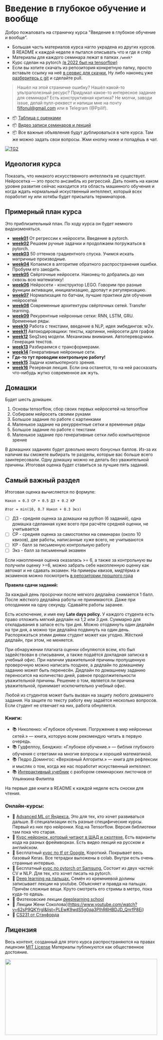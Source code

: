 # Введение в глубокое обучение и вообще

Добро пожаловать на страничку курса "Введение в глубокое обучение и вообще". 

- Большая часть материалов курса нагло украдена из других курсов. В README к каждой неделе я пытался описывать что и где я спёр
- Материалы для каждого семинара лежат в папках `/week*`
- Курс сделан на pytorch [(в 2022 был на tensorflow)](https://github.com/FUlyankin/deep_learning_tf)
- Если вы хотите скачать из репозитория конкретную папку, просто вставьте ссылку на неё [в сервис для скачки.](https://minhaskamal.github.io/DownGit/#/home) Ну либо наконец уже [разберитесь с git](https://githowto.com/ru) и сделайте pull. 


> Нашёл на этой страничке ошибку? Нашёл какой-то ультраполезный ресурс? Придумал какое-то интересное задание для семинара? Есть конструктивная критика? Не молчи, заводи issue, делай пулл-реквест и напиши мне на почту filfonul@gmail.com или в Telegram (@Ppilif). 


- 📦 [Таблица с оценками](https://docs.google.com/spreadsheets/d/1r5koThyau5cxgp6MZAIFIwh0zdttyKe5B-nkpLatzmo/edit?usp=sharing)
- 📦 [Видео записи семинаров и лекций](https://youtube.com/playlist?list=PLNKXA-74YGLhB1xyYPK78L_M5DeMCPOY4)
- 📦 Все важные объявления будут дублироваться в чате курса. Там же можно задать свои вопросы. Жми кнопку ниже и попадёшь в чат.

[![TG2](https://img.shields.io/badge/Telegram-DL--announcement-blue)](https://t.me/+BvoZ8PGnkmw5Mjcy)


## Идеология курса 

Показать, что никакого искусственного интеллекта не существует. Нейросетка — это просто ансамбль из регрессий. Дать понять на каком уровне развития сейчас находится эта область машинного обучения и когда ждать нормальный искуственный интеллект, который всех поработит ну или хотябы будет присылать терминаторов.


## Примерный план курса

Это приблизительный план. По ходу курса он будет немного видоизменяться. 

- [__week01__](./week01_intro) От регрессии к нейросети. Введение в pytorch. 
- [__week02__](./week02_pytorch) Решаем ручные задачки и продолжаем погружаться в pytorch. 
- [__week03__](./week03_gd) 50 оттенков градиентного спуска. Учимся искать матричные производные.
- [__week04__](./week04_backprop) Копаемся в алгоритме обратного распространения ошибки. Пробуем его закодить. 
- [__week05__](./week05_conv_nets) Свёрточные нейросети. Наконец-то добрались до них сквозь всю математику! 
- [__week06__](./week06_lego) Нейросети - конструктор LEGO. Говорим про разные функции активации, инициализацию, дропаут и регуляризацию.
- [__week07__](./week07_evrist) Нормализация по батчам, лучшие практики для обучения нейросетей
- [__week08__](./week08_modern_conv_nets) Современные архитектуры свёрточных сетей. Transfer learning.
- [__week09__](./week09_rnn) Рекурентные нейронные сетки: RNN, LSTM, GRU. Временные ряды. 
- [__week10__](./week10_nlp_w2v) Работа с текстами, введение в NLP, идея эмбедингов: w2v.
- [__week11__](./week11_autoencoders) Автокодировщики: тексты, картинки, нейросети для графов 
- [__week12__](./week12_seq2seq) Seq2seq модели. Механизмы внимания. Автопереводчики. Генерация текстов.
- [__week13__](./week13_transformers_and_GPT) Разбираемся с трансформерами.
- [__week14__](./week14_gans) Генеративные нейронные сети.
- **Где-то тут проводим контрольную работу!**
- [__week15__](./week15_cv) Задачи компьютерного зрения.
- [__week16__](./week16_fun) Резервная лекция. Если она останется, то на ней рассказать что-нибудь жутко современное аж жуть. 


## Домашки

Будет шесть домашек. 

1. Основы tensorflow, сбор своих первых нейросетей на tensorflow
2. Собираем нейросеть своими руками
3. Большое задание по работе с картинками
4. Маленькое задание на рекуррентные сетки и временные ряды
5. Большое задание по работе с текстами
6. Маленькое задание про генеративные сетки либо компьютерное зрение

В домашних заданиях будет довольно много бонусных баллов. Из-за их наличия вы сможете выбирать те разделы, которые вас больше всего заинтересовали. Одну домашку можно не делать без уважительной причины. Итоговая оценка будет ставиться за лучшие пять заданий. 


## Самый важный раздел 

Итоговая оценка вычисляется по формуле: 

```
Накоп = 0.3 СР + 0.5 ДЗ + 0.2 КР 

Итог = min(10, 0.7 Накоп + 0.3 Экз)
```

- [ ] ДЗ - средняя оценка за домашки на python (6 заданий), одна домашка сделанная хуже всего при расчёте средней оценки, не учитывается
- [ ] СР - средняя оценка за самостоялки на семинарах (около 10 квизов), две работы, написанные хуже всего, не учитываются
- [ ] КР - балл за письменную контрольную работу
- [ ] Экз - балл за письменный экзамен

Если накопленная оценка оказалась >= 6, а также за контрольную вы получили оценку >=6, можно забрать себе накопленную оценку как автомат и не сдавать экзамен. На примеры квизов, мидтёрма и экзаменов можно посмотреть [в репозитории прошлого года](https://github.com/FUlyankin/deep_learning_tf/tree/main/quizes)


__Правила сдачи заданий:__ 

За каждый день просрочки после мягкого дедлайна снимается 1 балл. После жёсткого дедлайна работы не принимаются. Даже при опозданиии на одну секунду. Сдавайте работы заранее. 

Есть исключение, и имя ему __Late days policy.__ У каждого студента есть право отложить мягкий дедлайн на 1,2 или 3 дня. Суммарно для откладывания в запасе есть три дня. Можно отодвинуть один дедлайн на три дня, а можно три дедлайна подвинуть на один день. Распоряжаться этими днями студент может как угодно. Жёсткий дедлайн, при этом, не меняется. 

При обнаружении плагиата оценки обнуляются всем, кто был задействован в списывании, а также подаётся докладная записка в учебный офис. При наличии уважительной причины пропущенную проверочную можно написать позднее, а дедлайн по домашнему заданию может быть перенесён. Дедлайн по домашнему заданию переносится на количество дней, равное продолжительности уважительной причины. Решение о том, является ли причина уважительной, принимает исключительно учебный офис. 

Любой из студентов может быть вызван на защиту любого домашнего задания. На защите по тексту работу ему задаётся несколько вопросов. Если студент не отвечает на них, работа обнуляется.


### Книги:

- 📚 Николенко: «Глубокое обучение. Погружение в мир нейронных сетей.» — книга, которую всем рекомендую читать в первую очередь.
- 📚 Гудфеллоу, Бенджио: «Глубокое обучение.» — библия глубокого обучения с ответами на многие вопросы и хорошей математикой.
- 📚 Педро Домингос: «Верховный Алгоритм.» — книга для рефлексии и мыслях о том, когда же нас поработит искуственный интеллект.
- 📚 [Интерактивный учебник](https://fulyankin.github.io/deep_learning_masha_book/intro.html) с разбором семинарских листочков от Ульянкина Филиппа

На первые две книги в README к каждой неделе есть сноски для чтения. 


### Онлайн-курсы:

- 🤖 [Advanced ML от Яндекса.](https://www.coursera.org/specializations/aml) Это для тех, кто хочет развиваться дальше. В специализации есть разные специфические курсы. Первый из них про нейронки. Код на Tensorflow. Версия библиотеки там пока что старая.
- 🤖 [Курс нейронок, который читают в ШАД и сколтехе.](https://github.com/yandexdataschool/Practical_DL/tree/master)  Есть варианты кода на разных фреймворках. Есть видео лекций на русском и английском.
- 🤖 Бесплатный [курс по tf от Google.](https://www.udacity.com/course/intro-to-tensorflow-for-deep-learning--ud187) Короткий. Покрывает весь базовый Keras. Все тетрадки выложены в colab. Внутри есть очень странные интервью.  
- 🤖 Бесплатный [курс по pytorch от Samsung.](https://stepik.org/course/50352/syllabus)  Состоит из двух частей: CV и NLP. Для тех, кто хочет писать на pytorch.
- 🤖 [Deep learning на пальцах.](https://dlcourse.ai) Семён из кремниевой долины записывает лекции на youtube. Объясняет и правда на пальцах. Причём сложные вещи. Круто смотреть его стримы в метро, пока куда-то едешь. 
- 🤖 Физтеховские лекции [deeplearning school](https://www.youtube.com/@DeepLearningSchool/playlists)
- 🤖 Лекции Жени Соколова](https://www.youtube.com/watch?v=62sP9QKYrgI&list=PLEwK9wdS5g0qa3PIhR6HBDJD_QnrfP8Ei)
- 🤖 [CS231 от Стэнфорда](https://www.youtube.com/watch?v=vT1JzLTH4G4&list=PLSVEhWrZWDHQTBmWZufjxpw3s8sveJtnJ)


## Лицензия

Весь контент, созданный для этого курса распространяются на правах лицензии [MIT License](https://github.com/hse-econ-data-science/dap_2020_fall/blob/master/LICENSE) Материалы публикуются как общественное достояние.

<img align="center" src="http://www.roundcrisis.com/presentations/ndc-oslo/images/legos.jpg" height="250" width="500">
<br>
<br>



